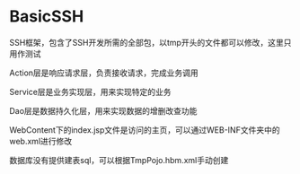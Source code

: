 BasicSSH
========

SSH框架，包含了SSH开发所需的全部包，以tmp开头的文件都可以修改，这里只用作测试

Action层是响应请求层，负责接收请求，完成业务调用

Service层是业务实现层，用来实现特定的业务

Dao层是数据持久化层，用来实现数据的增删改查功能

WebContent下的index.jsp文件是访问的主页，可以通过WEB-INF文件夹中的web.xml进行修改

数据库没有提供建表sql，可以根据TmpPojo.hbm.xml手动创建
